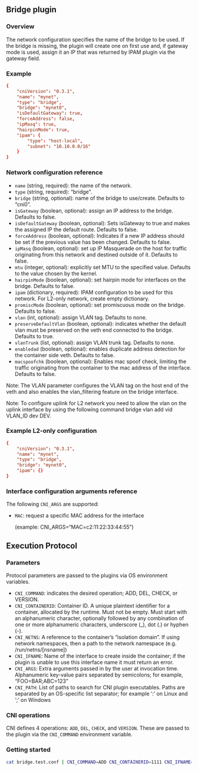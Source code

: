 ## Bridge plugin

### Overview

The network configuration specifies the name of the bridge to be used. If the bridge is missing, the plugin will create one on first use and, if gateway mode is used, assign it an IP that was returned by IPAM plugin via the gateway field.

### Example

```conf
{
    "cniVersion": "0.3.1",
    "name": "mynet",
    "type": "bridge",
    "bridge": "mynet0",
    "isDefaultGateway": true,
    "forceAddress": false,
    "ipMasq": true,
    "hairpinMode": true,
    "ipam": {
        "type": "host-local",
        "subnet": "10.10.0.0/16"
    }
}
```

### Network configuration reference 

- `name` (string, required): the name of the network.
- `type` (string, required): “bridge”.
- `bridge` (string, optional): name of the bridge to use/create. Defaults to “cni0”.
- `isGateway` (boolean, optional): assign an IP address to the bridge. Defaults to false.
- `isDefaultGateway` (boolean, optional): Sets isGateway to true and makes the assigned IP the default route. Defaults to false.
- `forceAddress` (boolean, optional): Indicates if a new IP address should be set if the previous value has been changed. Defaults to false.
- `ipMasq` (boolean, optional): set up IP Masquerade on the host for traffic originating from this network and destined outside of it. Defaults to false.
- `mtu` (integer, optional): explicitly set MTU to the specified value. Defaults to the value chosen by the kernel.
- `hairpinMode` (boolean, optional): set hairpin mode for interfaces on the bridge. Defaults to false.
- `ipam` (dictionary, required): IPAM configuration to be used for this network. For L2-only network, create empty dictionary.
- `promiscMode` (boolean, optional): set promiscuous mode on the bridge. Defaults to false.
- `vlan` (int, optional): assign VLAN tag. Defaults to none.
- `preserveDefaultVlan` (boolean, optional): indicates whether the default vlan must be preserved on the veth end connected to the bridge. Defaults to true.
- `vlanTrunk` (list, optional): assign VLAN trunk tag. Defaults to none.
- `enabledad` (boolean, optional): enables duplicate address detection for the container side veth. Defaults to false.
- `macspoofchk` (boolean, optional): Enables mac spoof check, limiting the traffic originating from the container to the mac address of the interface. Defaults to false.

Note: The VLAN parameter configures the VLAN tag on the host end of the veth and also enables the vlan_filtering feature on the bridge interface.

Note: To configure uplink for L2 network you need to allow the vlan on the uplink interface by using the following command bridge vlan add vid VLAN_ID dev DEV.

### Example L2-only configuration

```conf
{
    "cniVersion": "0.3.1",
    "name": "mynet",
    "type": "bridge",
    "bridge": "mynet0",
    "ipam": {}
}
```

### Interface configuration arguments reference

The following `CNI_ARGS` are supported:

- `MAC`: request a specific MAC address for the interface
    
  (example: CNI_ARGS=“MAC=c2:11:22:33:44:55”)

## Execution Protocol 

### Parameters

Protocol parameters are passed to the plugins via OS environment variables.

- `CNI_COMMAND`: indicates the desired operation; ADD, DEL, CHECK, or VERSION.
- `CNI_CONTAINERID`: Container ID. A unique plaintext identifier for a container, allocated by the runtime. Must not be empty. Must start with an alphanumeric character, optionally followed by any combination of one or more alphanumeric characters, underscore (_), dot (.) or hyphen (-).
- `CNI_NETNS`: A reference to the container’s “isolation domain”. If using network namespaces, then a path to the network namespace (e.g. /run/netns/[nsname])
- `CNI_IFNAME`: Name of the interface to create inside the container; if the plugin is unable to use this interface name it must return an error.
- `CNI_ARGS`: Extra arguments passed in by the user at invocation time. Alphanumeric key-value pairs separated by semicolons; for example, “FOO=BAR;ABC=123”
- `CNI_PATH`: List of paths to search for CNI plugin executables. Paths are separated by an OS-specific list separator; for example ‘:’ on Linux and ‘;’ on Windows

### CNI operations

CNI defines 4 operations: `ADD`, `DEL`, `CHECK`, and `VERSION`. These are passed to the plugin via the `CNI_COMMAND` environment variable.

### Getting started

```bash
cat bridge.test.conf | CNI_COMMAND=ADD CNI_CONTAINERID=1111 CNI_IFNAME=eth69 CNI_NETNS=/run/netns/red ./bridge
```
